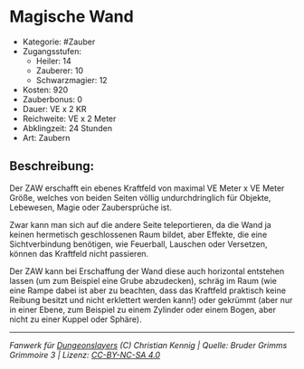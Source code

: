 # Magische Wand

- Kategorie: #Zauber
- Zugangsstufen:
  - Heiler: 14
  - Zauberer: 10
  - Schwarzmagier: 12
- Kosten: 920
- Zauberbonus: 0
- Dauer: VE x 2 KR
- Reichweite: VE x 2 Meter
- Abklingzeit: 24 Stunden
- Art: Zaubern

## Beschreibung:

Der ZAW erschafft ein ebenes Kraftfeld von maximal VE Meter x VE Meter Größe, welches von beiden Seiten völlig undurchdringlich für Objekte, Lebewesen, Magie oder Zaubersprüche ist.

Zwar kann man sich auf die andere Seite teleportieren, da die Wand ja keinen hermetisch geschlossenen Raum bildet, aber Effekte, die eine Sichtverbindung benötigen, wie Feuerball, Lauschen oder Versetzen, können das Kraftfeld nicht passieren.

Der ZAW kann bei Erschaffung der Wand diese auch horizontal entstehen lassen (um zum Beispiel eine Grube abzudecken), schräg im Raum (wie eine Rampe dabei ist aber zu beachten, dass das Kraftfeld praktisch keine Reibung besitzt und nicht erklettert werden kann!) oder gekrümmt (aber nur in einer Ebene, zum Beispiel zu einem Zylinder oder einem Bogen, aber nicht zu einer Kuppel oder Sphäre).

---

_Fanwerk für [Dungeonslayers](https://www.dungeonslayers.net/) (C) Christian Kennig | Quelle: Bruder Grimms Grimmoire 3 | Lizenz: [CC-BY-NC-SA 4.0](https://creativecommons.org/licenses/by-nc-sa/4.0/deed.de)_
